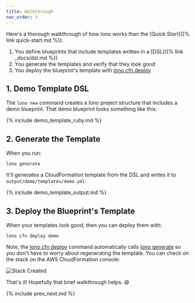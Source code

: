 ```yaml
---
title: Walkthrough
nav_order: 3
---
```


Here's a thorough walkthrough of how lono works than the [Quick Start]({% link quick-start.md %}).

1. You define blueprints that include templates written in a [DSL]({% link _docs/dsl.md %})
2. You generate the templates and verify that they look good
3. You deploy the blueprint's template with [lono cfn deploy](/reference/lono-cfn-deploy/)

## 1. Demo Template DSL

The `lono new` command creates a lono project structure that includes a demo blueprint. That demo blueprint looks something like this:

{% include demo_template_ruby.md %}

## 2. Generate the Template

When you run:

    lono generate

It'll generates a CloudFormation template from the DSL and writes it to `output/demo/templates/demo.yml`:

{% include demo_template_output.md %}

## 3. Deploy the Blueprint's Template

When your templates look good, then you can deploy them with:

    lono cfn deploy demo

Note, the [lono cfn deploy](/reference/lono-cfn-deploy/) command automatically calls [lono generate](/reference/lono-generate/) so you don't have to worry about regenerating the template. You can check on the stack on the AWS CloudFormation console:

<img src="/img/tutorial/stack-created.png" alt="Stack Created" class="doc-photo">

That's it!  Hopefully that brief walkthrough helps. 😄

{% include prev_next.md %}
